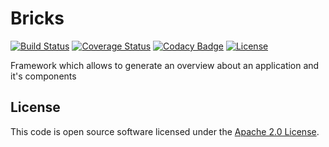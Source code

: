 # Bricks
[![Build Status](https://travis-ci.org/ingogriebsch/bricks.svg?branch=master)](https://travis-ci.org/ingogriebsch/bricks)
[![Coverage Status](https://coveralls.io/repos/github/ingogriebsch/bricks/badge.svg?branch=master)](https://coveralls.io/github/ingogriebsch/bricks?branch=master)
[![Codacy Badge](https://api.codacy.com/project/badge/Grade/1829fc812c23499aaa0525c31e054e8d)](https://www.codacy.com/app/ingo.griebsch/bricks?utm_source=github.com&utm_medium=referral&utm_content=ingogriebsch/bricks&utm_campaign=Badge_Grade)
[![License](http://img.shields.io/:license-apache-blue.svg)](http://www.apache.org/licenses/LICENSE-2.0.html)

Framework which allows to generate an overview about an application and it's components

## License
This code is open source software licensed under the [Apache 2.0 License](https://www.apache.org/licenses/LICENSE-2.0.html).
